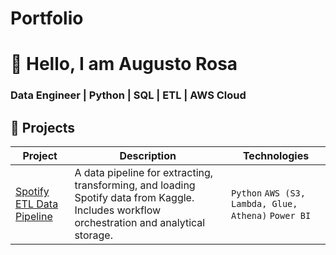 # Portfolio
# 👋 Hello, I am Augusto Rosa
### Data Engineer | Python | SQL | ETL | AWS Cloud

## 🚀 Projects 

| Project | Description | Technologies |  
|---------|-------------|--------------|  
| [Spotify ETL Data Pipeline](https://github.com/augusto-rosa/spotify-data-pipeline) | A data pipeline for extracting, transforming, and loading Spotify data from Kaggle. Includes workflow orchestration and analytical storage. | `Python` `AWS (S3, Lambda, Glue, Athena)` `Power BI` 
